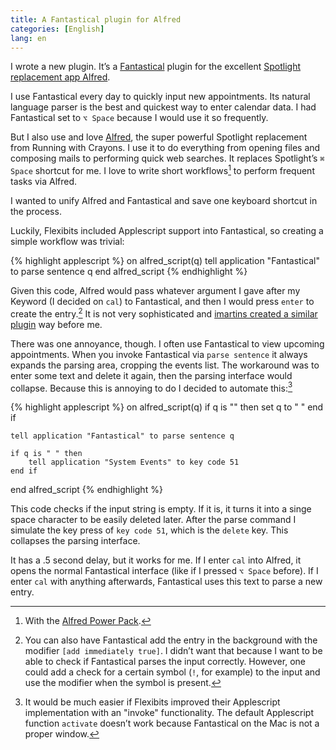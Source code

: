 ```yaml
---
title: A Fantastical plugin for Alfred
categories: [English]
lang: en
---
```


I wrote a new plugin. It’s a [Fantastical](http://flexibits.com/fantastical) plugin for the excellent [Spotlight replacement app Alfred](http://www.alfredapp.com).
<!--more-->

I use Fantastical every day to quickly input new appointments. Its natural language parser is the best and quickest way to enter calendar data. I had Fantastical set to `⌥ Space` because I would use it so frequently.

But I also use and love [Alfred](http://www.alfredapp.com/), the super powerful Spotlight replacement from Running with Crayons. I use it to do everything from opening files and composing mails to performing quick web searches. It replaces Spotlight’s `⌘ Space` shortcut for me. I love to write short workflows[^powerpack] to perform frequent tasks via Alfred.

[^powerpack]: With the [Alfred Power Pack](https://buy.alfredapp.com).

I wanted to unify Alfred and Fantastical and save one keyboard shortcut in the process.

Luckily, Flexibits included Applescript support into Fantastical, so creating a simple workflow was trivial:

{% highlight applescript %}
on alfred_script(q)
    tell application "Fantastical" to parse sentence q
end alfred_script
{% endhighlight %}

Given this code, Alfred would pass whatever argument I gave after my Keyword (I decided on `cal`) to Fantastical, and then I would press `enter` to create the entry.[^instant] It is not very sophisticated and [imartins created a similar plugin](http://www.alfredforum.com/topic/1272-add-to-fantastical/) way before me.

[^instant]: You can also have Fantastical add the entry in the background with the modifier `[add immediately true]`. I didn’t want that because I want to be able to check if Fantastical parses the input correctly. However, one could add a check for a certain symbol (`!`, for example) to the input and use the modifier when the symbol is present.

There was one annoyance, though. I often use Fantastical to view upcoming appointments. When you invoke Fantastical via `parse sentence` it always expands the parsing area, cropping the events list. The workaround was to enter some text and delete it again, then the parsing interface would collapse. Because this is annoying to do I decided to automate this:[^automate]

{% highlight applescript %}
on alfred_script(q)
    if q is "" then
        set q to " "
    end if

    tell application "Fantastical" to parse sentence q

    if q is " " then
        tell application "System Events" to key code 51
    end if
end alfred_script
{% endhighlight %}

This code checks if the input string is empty. If it is, it turns it into a singe space character to be easily deleted later. After the parse command I simulate the key press of `key code 51`, which is the `delete` key. This collapses the parsing interface.

It has a .5 second delay, but it works for me. If I enter `cal` into Alfred, it opens the normal Fantastical interface (like if I pressed `⌥ Space` before). If I enter `cal` with anything afterwards, Fantastical uses this text to parse a new entry.

[^automate]: It would be much easier if Flexibits improved their Applescript implementation with an "invoke" functionality. The default Applescript function `activate` doesn’t work because Fantastical on the Mac is not a proper window.
